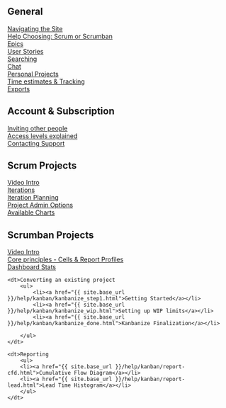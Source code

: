 <h2 class="group">General</h2>
<dl>
<dt><a href="{{ site.base_url }}/help/navigating.html">Navigating the Site</a></dt>
<dt><a href="{{ site.base_url }}/help/choosing.html">Help Choosing: Scrum or Scrumban</a></dt>
<dt><a href="{{ site.base_url }}/help/epics.html">Epics</a></dt>
<dt><a href="{{ site.base_url }}/help/story.html">User Stories</a></dt>
<dt><a href="{{ site.base_url }}/help/search.html">Searching</a></dt>
<dt><a href="{{ site.base_url }}/help/chat.html">Chat</a></dt>
<dt><a href="{{ site.base_url }}/help/personalprojects.html">Personal Projects</a></dt>
<dt><a href="{{ site.base_url }}/help/timeestimates.html">Time estimates &amp; Tracking</a></dt>
<dt><a href="{{ site.base_url }}/help/export.html">Exports</a></dt>
</dl>

<h2 class="group">Account &amp; Subscription</h2>
<dl>
<dt><a href="{{ site.base_url }}/help/invite.html">Inviting other people</a></dt>
<dt><a href="{{ site.base_url }}/help/invite.html">Access levels explained</a></dt>
<dt><a href="http://support.scrumdo.com/">Contacting Support</a></dt>
</dl>


<h2 class="group">Scrum Projects</h2>
<dl>
    <dt><a href="{{ site.base_url }}/help/video/scrumintro.html">Video Intro</a></dt>
    <dt><a href="{{ site.base_url }}/help/scrum/iteration.html">Iterations</a>   </dt>
    <dt><a href="{{ site.base_url }}/help/scrum/iterationplanning.html">Iteration Planning</a>   </dt>
    <dt><a href="{{ site.base_url }}/help/scrum/projectoptions.html">Project Admin Options</a>   </dt>
    <dt><a href="{{ site.base_url }}/help/scrum/charts.html">Available Charts</a>   </dt>

    
</dl>



<h2 class="group">Scrumban Projects</h2>

<dl>
    <dt><a href="{{ site.base_url }}/help/video/kanbanintro.html">Video Intro</a></dt>
    <dt><a href="{{ site.base_url }}/help/kanban/core.html">Core principles - Cells &amp; Report Profiles</a></dt>
    <dt><a href="{{ site.base_url }}/help/kanban/stats.html">Dashboard Stats</a></dt>
    
    <dt>Converting an existing project
        <ul>
            <li><a href="{{ site.base_url }}/help/kanban/kanbanize_step1.html">Getting Started</a></li>
            <li><a href="{{ site.base_url }}/help/kanban/kanbanize_wip.html">Setting up WIP limits</a></li>
            <li><a href="{{ site.base_url }}/help/kanban/kanbanize_done.html">Kanbanize Finalization</a></li>
            
        </ul>
    </dt>

    <dt>Reporting
        <ul>
        <li><a href="{{ site.base_url }}/help/kanban/report-cfd.html">Cumulative Flow Diagram</a></li>
        <li><a href="{{ site.base_url }}/help/kanban/report-lead.html">Lead Time Histogram</a></li>
        </ul>
    </dt>

</dl>